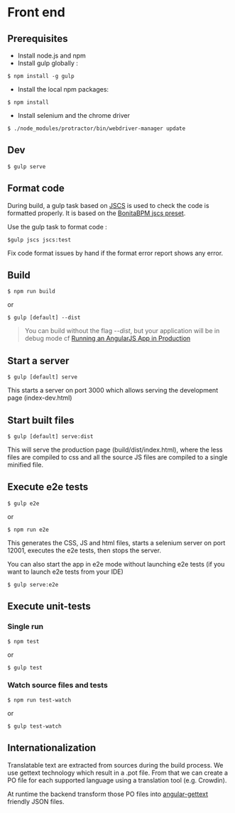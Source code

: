 # Front end
## Prerequisites

- Install node.js and npm
- Install gulp globally :

```shell
$ npm install -g gulp
```

- Install the local npm packages:

```shell
$ npm install
```

- Install selenium and the chrome driver

```shell
$ ./node_modules/protractor/bin/webdriver-manager update
```

## Dev

```shell
$ gulp serve
```

## Format code

During build, a gulp task based on [JSCS](http://jscs.info/) is used to check the code is formatted properly.
It is based on the [BonitaBPM jscs preset](https://github.com/bonitasoft/jscs-preset-bonita).

Use the gulp task to format code :

```shell
$gulp jscs jscs:test
```

Fix code format issues by hand if the format error report shows any error.

## Build

```shell
$ npm run build
```

or

```shell
$ gulp [default] --dist
```

> You can build without the flag *--dist*, but your application will be in debug mode cf [Running an AngularJS App in Production](https://docs.angularjs.org/guide/production)

## Start a server

```shell
$ gulp [default] serve
```

This starts a server on port 3000 which allows serving the development page (index-dev.html)

## Start built files

```shell
$ gulp [default] serve:dist
```

This will serve the production page (build/dist/index.html), where the less files are compiled to css and all the source JS files are compiled to a single
minified file.

## Execute e2e tests

```shell
$ gulp e2e
```
or
```shell
$ npm run e2e
```
This generates the CSS, JS and html files, starts a selenium server on port 12001, executes the e2e tests, then
stops the server.

You can also start the app in e2e mode without launching e2e tests (if you want to launch e2e tests from your IDE)
```shell
$ gulp serve:e2e
```

## Execute unit-tests

### Single run

```shell
$ npm test
```
or
```shell
$ gulp test
```

### Watch source files and tests

```shell
$ npm run test-watch
```

or

```shell
$ gulp test-watch
```

## Internationalization

Translatable text are extracted from sources during the build process. We use gettext technology which result in a .pot file. From that we can create a PO file for each supported language using a translation tool (e.g. Crowdin). 

At runtime the backend transform those PO files into [angular-gettext](https://angular-gettext.rocketeer.be/) friendly JSON files.
